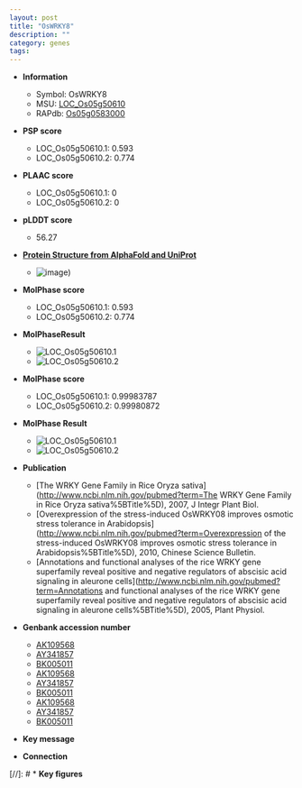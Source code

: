 ```yaml
---
layout: post
title: "OsWRKY8"
description: ""
category: genes
tags: 
---
```


* **Information**  
    + Symbol: OsWRKY8  
    + MSU: [LOC_Os05g50610](http://rice.plantbiology.msu.edu/cgi-bin/ORF_infopage.cgi?orf=LOC_Os05g50610)  
    + RAPdb: [Os05g0583000](http://rapdb.dna.affrc.go.jp/viewer/gbrowse_details/irgsp1?name=Os05g0583000)  

* **PSP score**  
    + LOC_Os05g50610.1: 0.593 
    + LOC_Os05g50610.2: 0.774 

* **PLAAC score**  
    + LOC_Os05g50610.1: 0 
    + LOC_Os05g50610.2: 0 

* **pLDDT score**
    + 56.27

* **[Protein Structure from AlphaFold and UniProt](https://www.uniprot.org/uniprotkb/Q5FZU0/entry#structure)**
    + ![image](https://ricepsp.github.io/images/Q5/AF-Q5FZU0-F1.png))

* **MolPhase score**
    + LOC_Os05g50610.1: 0.593
    + LOC_Os05g50610.2: 0.774

* **MolPhaseResult**
    + ![LOC_Os05g50610.1](https://ricepsp.github.io/pictures/LOC_Os05g/LOC_Os05g50610.1.png)
    + ![LOC_Os05g50610.2](https://ricepsp.github.io/pictures/LOC_Os05g/LOC_Os05g50610.2.png)

* **MolPhase score**
    + LOC_Os05g50610.1: 0.99983787
    + LOC_Os05g50610.2: 0.99980872

* **MolPhase Result**
    + ![LOC_Os05g50610.1](https://304243504.github.io/Pictures/LOC_Os05g/LOC_Os05g50610.1.png)
    + ![LOC_Os05g50610.2](https://304243504.github.io/Pictures/LOC_Os05g/LOC_Os05g50610.2.png)

* **Publication**  
    + [The WRKY Gene Family in Rice Oryza sativa](http://www.ncbi.nlm.nih.gov/pubmed?term=The WRKY Gene Family in Rice Oryza sativa%5BTitle%5D), 2007, J Integr Plant Biol.
    + [Overexpression of the stress-induced OsWRKY08 improves osmotic stress tolerance in Arabidopsis](http://www.ncbi.nlm.nih.gov/pubmed?term=Overexpression of the stress-induced OsWRKY08 improves osmotic stress tolerance in Arabidopsis%5BTitle%5D), 2010, Chinese Science Bulletin.
    + [Annotations and functional analyses of the rice WRKY gene superfamily reveal positive and negative regulators of abscisic acid signaling in aleurone cells](http://www.ncbi.nlm.nih.gov/pubmed?term=Annotations and functional analyses of the rice WRKY gene superfamily reveal positive and negative regulators of abscisic acid signaling in aleurone cells%5BTitle%5D), 2005, Plant Physiol.

* **Genbank accession number**  
    + [AK109568](http://www.ncbi.nlm.nih.gov/nuccore/AK109568)
    + [AY341857](http://www.ncbi.nlm.nih.gov/nuccore/AY341857)
    + [BK005011](http://www.ncbi.nlm.nih.gov/nuccore/BK005011)
    + [AK109568](http://www.ncbi.nlm.nih.gov/nuccore/AK109568)
    + [AY341857](http://www.ncbi.nlm.nih.gov/nuccore/AY341857)
    + [BK005011](http://www.ncbi.nlm.nih.gov/nuccore/BK005011)
    + [AK109568](http://www.ncbi.nlm.nih.gov/nuccore/AK109568)
    + [AY341857](http://www.ncbi.nlm.nih.gov/nuccore/AY341857)
    + [BK005011](http://www.ncbi.nlm.nih.gov/nuccore/BK005011)

* **Key message**  

* **Connection**  

[//]: # * **Key figures**  


